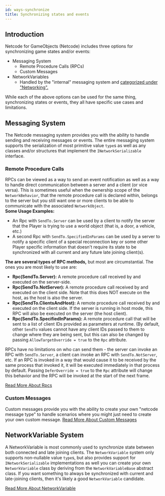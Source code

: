 ```yaml
---
id: ways-synchronize
title: Synchronizing states and events
---
```


## Introduction
Netcode for GameObjects (Netcode) includes three options for synchronizing game states and/or events:
- Messaging System
    - Remote Procedure Calls (RPCs)
    - Custom Messages
- NetworkVariables
    - Handled by the "internal" messaging system and [categorized under "Networking".](../basics/networkvariable.md)

While each of the above options can be used for the same thing, synchronizing states or events, they all have specific use cases and limitations.

## Messaging System
The Netcode messaging system provides you with the ability to handle sending and receiving messages or events.  The entire messaging system supports the serialization of most primitive value `type`s as well as any classes and/or structures that implement the `INetworkSerializable` interface.

### Remote Procedure Calls
RPCs can be viewed as a way to send an event notification as well as a way to handle direct communication between a server and a client (or vice versa).  This is sometimes useful when the ownership scope of the `NetworkBehavior`, that the remote procedure call is declared within, belongs to the server but you still want one or more clients to be able to communicate with the associated `NetworkObject`.  
**Some Usage Examples:**
- An Rpc with `SendTo.Server` can be used by a client to notify the server that the Player is trying to use a world object (that is, a door, a vehicle, etc.)
- A second Rpc with `SendTo.SpecifiedInParams` can be used by a server to notify a specific client of a special reconnection key or some other Player specific information that doesn't require its state to be synchronized with all current and any future late joining client(s).

**The are several types of RPC methods,** but most are circumstantial. The ones you are most likely to use are:

- **Rpc(SendTo.Server):** A remote procedure call received by and executed on the server-side.
- **Rpc(SendTo.NotServer):** A remote procedure call received by and executed on the client side. Note that this does NOT execute on the host, as the host is also the server.
- **Rpc(SendTo.ClientsAndHost):** A remote procedure call received by and executed on the client side. If the server is running in host mode, this RPC will also be executed on the server (the host client).
- **Rpc(SendTo.SpecifiedInParams):** A remote procedure call that will be sent to a list of client IDs provided as parameters at runtime. (By default, other `SendTo` values cannot have any client IDs passed to them to change where they are being sent, but this can also be changed by passing `AllowTargetOverride = true` to the `Rpc` attribute.

RPCs have no limitations on who can send them - the server can invoke an RPC with `SendTo.Server`, a client can invoke an RPC with `SendTo.NotServer`, etc. If an RPC is invoked in a way that would cause it to be received by the same process that invoked it, it will be executed immediately in that process by default. Passing `DeferOverride = true` to the `Rpc` attribute will change this behavior and the RPC will be invoked at the start of the next frame.

[Read More About Rpcs](../advanced-topics/message-system/rpc.md)

### Custom Messages
Custom messages provide you with the ability to create your own "netcode message type" to handle scenarios where you might just need to create your own custom message.
[Read More About Custom Messages](../advanced-topics/message-system/custom-messages.md)

## NetworkVariable System
A NetworkVariable is most commonly used to synchronize state between both connected and late joining clients. The `NetworkVariable` system only supports non-nullable value `type`s, but also provides support for `INetworkSerializable` implementations as well you can create your own `NetworkVariable` class by deriving from the `NetworkVariableBase` abstract class. If you want something to always be synchronized with current and late-joining clients, then it's likely a good `NetworkVariable` candidate.

[Read More About NetworkVariable](../basics/networkvariable.md)
